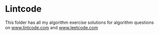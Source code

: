# Lintcode
This folder has all my algorithm exercise solutions for algorithm questions on
www.lintcode.com  and  www.leetcode.com
